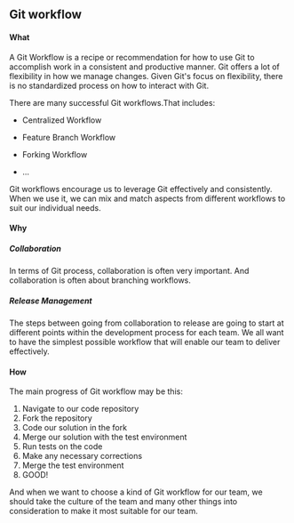 ## Git workflow

#### What

A Git Workflow is a recipe or recommendation for how to use Git to accomplish work in a consistent and productive manner. Git offers a lot of flexibility in how we manage changes. Given Git's focus on flexibility, there is no standardized process on how to interact with Git.

There are many successful Git workflows.That includes:

- Centralized Workflow


- Feature Branch Workflow


- Forking Workflow
- ...

Git workflows encourage us to leverage Git effectively and consistently. When we use it, we can mix and match aspects from different workflows to suit our individual needs.

#### Why

##### Collaboration

In terms of Git process, collaboration is often very important. And collaboration is often about branching workflows. 

##### Release Management

The steps between going from collaboration to release are going to start at different points within the development process for each team. We all want to have the simplest possible workflow that will enable our team to deliver effectively.

#### How

The main progress of Git workflow may be this:

1. Navigate to our code repository
2. Fork the repository
3. Code our solution in the fork
4. Merge our solution with the test environment
5. Run tests on the code
6. Make any necessary corrections
7. Merge the test environment
8. GOOD!

And when we want to choose a kind of Git workflow for our team, we should take the culture of the team and many other things into consideration to make it most suitable for our team.